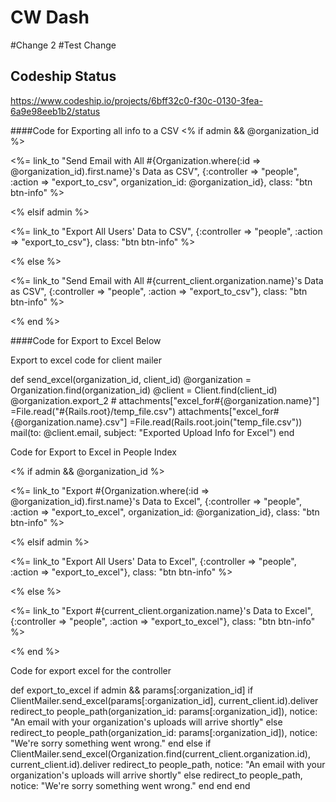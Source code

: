 # CW Dash
#Change 2
#Test Change
## Codeship Status
https://www.codeship.io/projects/6bff32c0-f30c-0130-3fea-6a9e98eeb1b2/status

####Code for Exporting all info to a CSV
<% if admin && @organization_id %>
  <p><%= link_to "Send Email with All #{Organization.where(:id => @organization_id).first.name}'s Data as CSV", {:controller => "people", :action => "export_to_csv", organization_id: @organization_id}, class: "btn btn-info"  %></p>
<% elsif admin %>
  <p><%= link_to "Export All Users' Data to CSV", {:controller => "people", :action => "export_to_csv"}, class: "btn btn-info"  %></p>
<% else %>
  <p><%= link_to "Send Email with All #{current_client.organization.name}'s Data as CSV", {:controller => "people", :action => "export_to_csv"}, class: "btn btn-info"  %></p>
<% end %>



####Code for Export to Excel Below

Export to excel code for client mailer

 def send_excel(organization_id, client_id)
    @organization = Organization.find(organization_id)
    @client = Client.find(client_id)
    @organization.export_2
    # attachments["excel_for#{@organization.name}"] =File.read("#{Rails.root}/temp_file.csv")
    attachments["excel_for#{@organization.name}.csv"] =File.read(Rails.root.join("temp_file.csv"))
    mail(to: @client.email, subject: "Exported Upload Info for Excel")
  end

Code for Export to Excel in People Index

<% if admin && @organization_id %>
  <p><%= link_to "Export #{Organization.where(:id => @organization_id).first.name}'s Data to Excel", {:controller => "people", :action => "export_to_excel", organization_id: @organization_id}, class: "btn btn-info"  %></p>
<% elsif admin %>
  <p><%= link_to "Export All Users' Data to Excel", {:controller => "people", :action => "export_to_excel"}, class: "btn btn-info"  %></p>
<% else %>
  <p><%= link_to "Export #{current_client.organization.name}'s Data to Excel", {:controller => "people", :action => "export_to_excel"}, class: "btn btn-info"  %></p>
<% end %>

Code for export excel for the controller

  def export_to_excel
    if admin && params[:organization_id]
      if ClientMailer.send_excel(params[:organization_id], current_client.id).deliver
        redirect_to people_path(organization_id: params[:organization_id]), notice: "An email with your organization's uploads will arrive shortly"
      else
        redirect_to people_path(organization_id: params[:organization_id]), notice: "We're sorry something went wrong."
      end
    else
      if ClientMailer.send_excel(Organization.find(current_client.organization.id), current_client.id).deliver
        redirect_to people_path, notice: "An email with your organization's uploads will arrive shortly"
      else
        redirect_to people_path, notice: "We're sorry something went wrong."
      end
    end
  end
